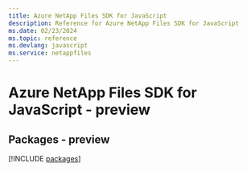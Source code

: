 ```yaml
---
title: Azure NetApp Files SDK for JavaScript
description: Reference for Azure NetApp Files SDK for JavaScript
ms.date: 02/23/2024
ms.topic: reference
ms.devlang: javascript
ms.service: netappfiles
---
```

# Azure NetApp Files SDK for JavaScript - preview
## Packages - preview
[!INCLUDE [packages](netapp-files-index.md)]